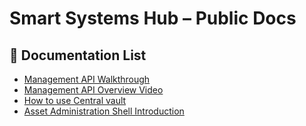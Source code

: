 # Smart Systems Hub – Public Docs

## 📘 Documentation List

- [Management API Walkthrough](Management-API-Overview.md)
- [Management API Overview Video](Management-API-Overview-video.md)
- [How to use Central vault](How-to-use-central-vault.md)
- [Asset Administration Shell Introduction](Asset-Administration-Shell-Introduction.md)